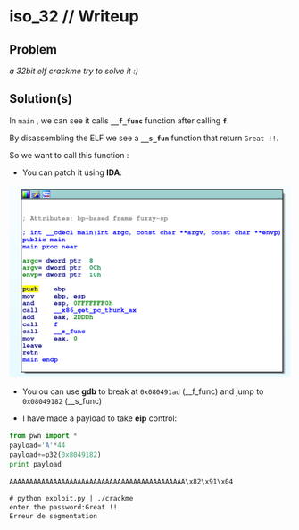 # iso_32 // Writeup

## Problem

*a 32bit elf crackme
try to solve it :)*

## Solution(s)

In `main` , we can see it calls **`__f_func`** function after calling **`f`**.

By disassembling the ELF we see a **`__s_fun`** function that return `Great !!`.

So we want to call this function :

- You can patch it using **IDA**:

![iso_32_screenshot_main](ida_iso_32.png) 

- You ou can use **gdb** to break at `0x080491ad` (__f_func)  and jump to `0x08049182` (__s_func)

- I have made a payload to take **eip** control:

```python
from pwn import *
payload='A'*44
payload+=p32(0x8049182)
print payload
```
`AAAAAAAAAAAAAAAAAAAAAAAAAAAAAAAAAAAAAAAAAAAA\x82\x91\x04`

```
# python exploit.py | ./crackme 
enter the password:Great !!
Erreur de segmentation
```

